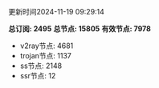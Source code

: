 更新时间2024-11-19 09:29:14

**总订阅: 2495**
**总节点: 15805**
**有效节点: 7978**
- v2ray节点: 4681
- trojan节点: 1137
- ss节点: 2148
- ssr节点: 12
